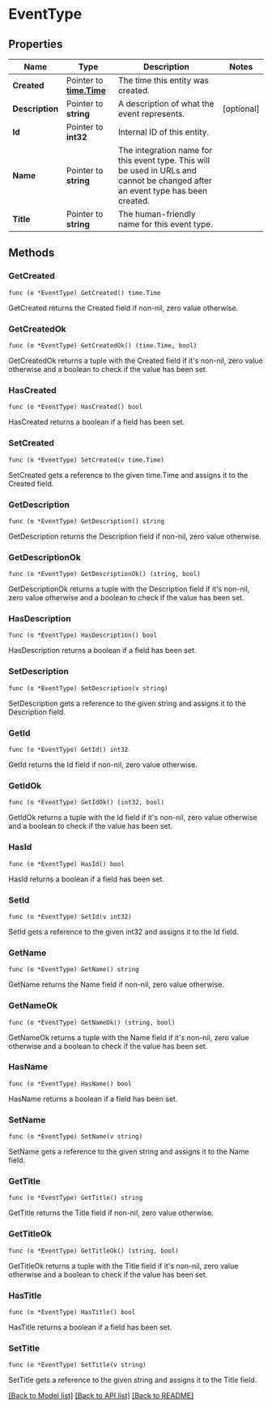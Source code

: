# EventType

## Properties

Name | Type | Description | Notes
------------ | ------------- | ------------- | -------------
**Created** | Pointer to [**time.Time**](time.Time.md) | The time this entity was created. | 
**Description** | Pointer to **string** | A description of what the event represents.  | [optional] 
**Id** | Pointer to **int32** | Internal ID of this entity. | 
**Name** | Pointer to **string** | The integration name for this event type. This will be used in URLs and cannot be changed after an event type has been created. | 
**Title** | Pointer to **string** | The human-friendly name for this event type. | 

## Methods

### GetCreated

`func (o *EventType) GetCreated() time.Time`

GetCreated returns the Created field if non-nil, zero value otherwise.

### GetCreatedOk

`func (o *EventType) GetCreatedOk() (time.Time, bool)`

GetCreatedOk returns a tuple with the Created field if it's non-nil, zero value otherwise
and a boolean to check if the value has been set.

### HasCreated

`func (o *EventType) HasCreated() bool`

HasCreated returns a boolean if a field has been set.

### SetCreated

`func (o *EventType) SetCreated(v time.Time)`

SetCreated gets a reference to the given time.Time and assigns it to the Created field.

### GetDescription

`func (o *EventType) GetDescription() string`

GetDescription returns the Description field if non-nil, zero value otherwise.

### GetDescriptionOk

`func (o *EventType) GetDescriptionOk() (string, bool)`

GetDescriptionOk returns a tuple with the Description field if it's non-nil, zero value otherwise
and a boolean to check if the value has been set.

### HasDescription

`func (o *EventType) HasDescription() bool`

HasDescription returns a boolean if a field has been set.

### SetDescription

`func (o *EventType) SetDescription(v string)`

SetDescription gets a reference to the given string and assigns it to the Description field.

### GetId

`func (o *EventType) GetId() int32`

GetId returns the Id field if non-nil, zero value otherwise.

### GetIdOk

`func (o *EventType) GetIdOk() (int32, bool)`

GetIdOk returns a tuple with the Id field if it's non-nil, zero value otherwise
and a boolean to check if the value has been set.

### HasId

`func (o *EventType) HasId() bool`

HasId returns a boolean if a field has been set.

### SetId

`func (o *EventType) SetId(v int32)`

SetId gets a reference to the given int32 and assigns it to the Id field.

### GetName

`func (o *EventType) GetName() string`

GetName returns the Name field if non-nil, zero value otherwise.

### GetNameOk

`func (o *EventType) GetNameOk() (string, bool)`

GetNameOk returns a tuple with the Name field if it's non-nil, zero value otherwise
and a boolean to check if the value has been set.

### HasName

`func (o *EventType) HasName() bool`

HasName returns a boolean if a field has been set.

### SetName

`func (o *EventType) SetName(v string)`

SetName gets a reference to the given string and assigns it to the Name field.

### GetTitle

`func (o *EventType) GetTitle() string`

GetTitle returns the Title field if non-nil, zero value otherwise.

### GetTitleOk

`func (o *EventType) GetTitleOk() (string, bool)`

GetTitleOk returns a tuple with the Title field if it's non-nil, zero value otherwise
and a boolean to check if the value has been set.

### HasTitle

`func (o *EventType) HasTitle() bool`

HasTitle returns a boolean if a field has been set.

### SetTitle

`func (o *EventType) SetTitle(v string)`

SetTitle gets a reference to the given string and assigns it to the Title field.


[[Back to Model list]](../README.md#documentation-for-models) [[Back to API list]](../README.md#documentation-for-api-endpoints) [[Back to README]](../README.md)


